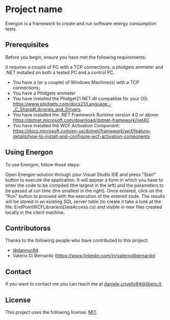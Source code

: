 # Project name

Energon is a framework to create and run software energy consumption tests. 

## Prerequisites

Before you begin, ensure you have met the following requirements:

It requires a couple of PC with a TCP connections, a phidgets ammeter and .NET installed on both a tested PC and a control PC.
* You have a (or a couple) of Windows Machine(s) with a TCP connections;
* You have a Phidgets ammeter
* You have installed the Phidget21.NET.dll compatible for your OS: https://www.phidgets.com/docs21/Language_-_C_Sharp#Libraries_and_Drivers.
* You have installed the .NET Framework Runtime version 4.0 or above: https://dotnet.microsoft.com/download/dotnet-framework/net40.
* You have installed the WCF Activation Component: https://docs.microsoft.com/en-us/dotnet/framework/wcf/feature-details/how-to-install-and-configure-wcf-activation-components

## Using Energon

To use Energon, follow these steps:

Open Energon solution through your Visual Studio IDE and press "Start" button to execute the application.
It will appear a form in which you have to enter the code to be compiled (the largest in the left) and the parameters to be passed at run time (the smallest in the right). 
Once entered, click on the "Run" button to proceed with the execution of the entered code.
The results will be stored in an existing SQL server table (to create it take a look at the file: EndPointWCFLibraries\DataAccess.cs) and visible in new files created locally in the client machine.

## Contributorss

Thanks to the following people who have contributed to this project:

* [@dannyc84](https://github.com/dannyc84)
* Valerio Di Bernardo (https://www.linkedin.com/in/valeriodibernardo)

## Contact

If you want to contact me you can reach me at daniele.crivello84@libero.it.

## License

This project uses the following license: [MIT](LICENSE.md).
